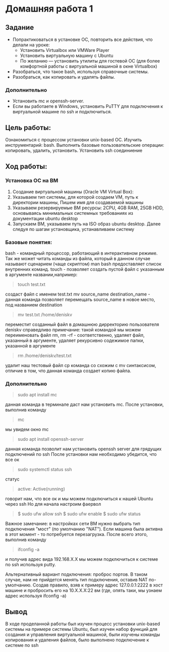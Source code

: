 # Домашняя работа 1
## Задание
+ Попрактиковаться в установке ОС, повторить все действия, что делали на уроке:
  + Установить Virtualbox или VMWare Player
  + Установить виртуальную машину с Ubuntu
  + По желанию — установить утилиты для гостевой ОС (для более комфортной работы с виртуальной машиной в окне Virtualbox)
+ Разобраться, что такое bash, используя справочные системы.
+ Разобраться, как копировать и удалять файлы.
### Дополнительно
+ Установить mc и openssh-server.
+ Если вы работаете в Windows, установить PuTTY для подключения к виртуальной машине по ssh и подключиться.

## Цель работы:
Ознакомиться с процессом установки unix-based ОС. Изучить инструментарий: bash. Выполнить базовые пользовательские операции: копировать, удалить, установить. Установить ssh соединиение

## Ход работы:
### Установка ОС на ВМ
1. Создание виртуальной машины (Oracle VM Virtual Box):
  1. Указываем тип системы, для которой создаем VM, путь к директории машины, Пишем имя для создаваемой машины
  2. Указываем резервируемые ВМ ресурсы: 2CPU, 4GB RAM, 25GB HDD, основываясь минимальных системных требованиях из документации ubuntu desktop
2. Запускаем ВМ, указываем путь на ISO образ ubuntu desktop. Далее следуя по шагам установщика, устанавливаем систему

### Базовые понятия:
bash - командный процессор, работающий в интерактивном режиме. Так же может читать команды из файла, который в данном случае называют сценарием (чаще скриптом)
man bash предоставляет список внутренних команд.
touch - позволяет создать пустой файл с указанным в аргументе названии,например: 

>touch test.txt

создаст файл с именем test.txt
mv source_name destination_name - данная команда позволяет перемещать
source_name в новое место, под названием destination

>mv test.txt /home/deniskv 

переместит созданный файл в домашнюю дирректорию пользователя deniskv
справедливо примечание: такой командой мы можем переименовать файл
rm, rm -rf - соответственно, удаляет файл, указанный в аргументе, удаляет рекурсивно содежимое папки, указанной в аргументе

>rm /home/deniskv/test.txt

удалит наш тестовый файл 
cp  команда со схожим с mv синтаксисом, отличие в том, что данная команда создает копию файла.

### Дополнительно

>sudo apt install mc

данная команда в терминале даст нам установить mc. После установки, выполнив команду
>mc 

мы увидем окно mc

>sudo apt install openssh-server

данная команда позволит нам установить openssh server для грядущих подключений по ssh
После установки нам необходимо убедится, что все ок

>sudo systemctl status ssh

статус

>active: Active(running) 

говорит нам, что все ок и мы можем подключиться к нашей Ubuntu через ssh
Но для начала настроим фаервол

>$ sudo ufw allow ssh
>$ sudo ufw enable
>$ sudo ufw status

Важное замечание: в настройках сети ВМ нужно выбрать тип подключения "мост" (по умолчанию "NAT"). Если машина была активна в этот момент - то потребуется перезагрузка. 
После всего этого, выполнив команду

>ifconfig -a

и получив адрес вида 192.168.Х.Х мы можем подключиться к системе по ssh используя putty.

Альтернативный вариант подключения: проброс портов. В таком случае, нам не прийдется менять тип подключения, оставив NAT по-умолчанию. 
Создав правило, взяв к примеру адрес 127.0.0.1:2222 в хост машине и пробросить его на 10.Х.Х.Х:22 вм (где, опять таки, мы узнаем адрес используя ifconfig -a)

## Вывод
В ходе проделанной работы был изучен процесс установки unix-based системы на примере системы Ubuntu, был изучен набор функций для создания и управления виртуальной машиной, были изучены команды копирования и удаления файлов, было выполнено подключение к системе по ssh


